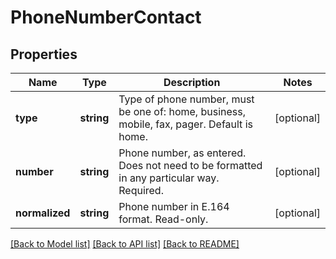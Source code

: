 # PhoneNumberContact

## Properties
Name | Type | Description | Notes
------------ | ------------- | ------------- | -------------
**type** | **string** | Type of phone number, must be one of: home, business, mobile, fax, pager. Default is home. | [optional] 
**number** | **string** | Phone number, as entered. Does not need to be formatted in any particular way. Required. | [optional] 
**normalized** | **string** | Phone number in E.164 format. Read-only. | [optional] 

[[Back to Model list]](../README.md#documentation-for-models) [[Back to API list]](../README.md#documentation-for-api-endpoints) [[Back to README]](../README.md)


